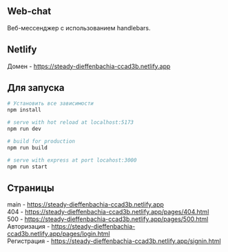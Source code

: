 ## Web-chat
Веб-мессенджер с использованием handlebars.
## Netlify
Домен - https://steady-dieffenbachia-ccad3b.netlify.app

## Для запуска
``` bash
# Установить все зависимости
npm install

# serve with hot reload at localhost:5173
npm run dev

# build for production
npm run build

# serve with express at port locahost:3000
npm run start
```

## Cтраницы
main - https://steady-dieffenbachia-ccad3b.netlify.app <br>
404 - https://steady-dieffenbachia-ccad3b.netlify.app/pages/404.html <br>
500 - https://steady-dieffenbachia-ccad3b.netlify.app/pages/500.html <br>
Авторизация - https://steady-dieffenbachia-ccad3b.netlify.app/pages/login.html <br>
Регистрация - https://steady-dieffenbachia-ccad3b.netlify.app/signin.html
